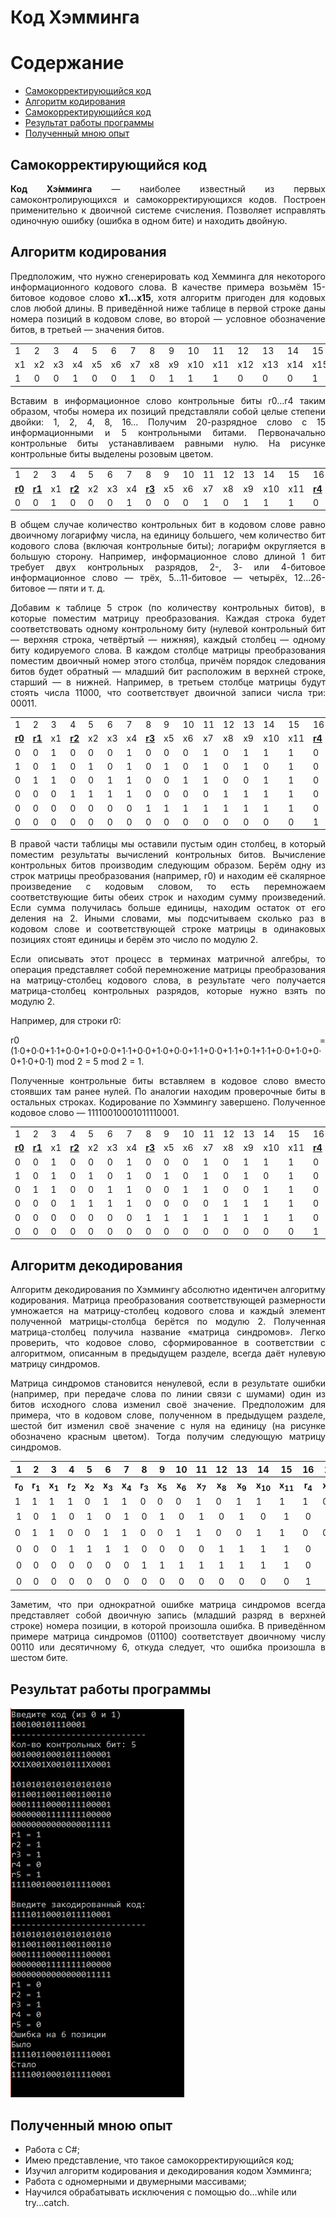 # Код Хэмминга
<h1>Содержание</h1>
  <ul>
    <li><a href="#about">Самокорректирующийся код</a></li>
    <li><a href="#code">Алгоритм кодирования</a></li>
    <li><a href="#decode">Самокорректирующийся код</a></li>
    <li><a href="#result">Результат работы программы</a></li>
    <li><a href="#experience">Полученный мною опыт</a></li>
  </ul>
<h2 id="about">Самокорректирующийся код</h2>
<p align="justify">
  <b>Код Хэ́мминга</b> — наиболее известный из первых самоконтролирующихся и самокорректирующихся кодов. Построен применительно к двоичной системе счисления. Позволяет исправлять одиночную ошибку (ошибка в одном бите) и находить двойную.
</p>
<h2 id="code">Алгоритм кодирования</h2>
<p align="justify">
  Предположим, что нужно сгенерировать код Хемминга для некоторого информационного кодового слова. В качестве примера возьмём 15-битовое кодовое слово <b>x1…x15</b>, хотя алгоритм пригоден для кодовых слов любой длины. В приведённой ниже таблице в первой строке даны номера позиций в кодовом слове, во второй — условное обозначение битов, в третьей — значения битов.
</p>
<table>
    <tr>
        <td>1</td>
        <td>2</td>
        <td>3</td>
        <td>4</td>
        <td>5</td>
        <td>6</td>
        <td>7</td>
        <td>8</td>
        <td>9</td>
        <td>10</td>
        <td>11</td>
        <td>12</td>
        <td>13</td>
        <td>14</td>
        <td>15</td>
    </tr>
    <tr>
        <td>x1</td>
        <td>x2</td>
        <td>x3</td>
        <td>x4</td>
        <td>x5</td>
        <td>x6</td>
        <td>x7</td>
        <td>x8</td>
        <td>x9</td>
        <td>x10</td>
        <td>x11</td>
        <td>x12</td>
        <td>x13</td>
        <td>x14</td>
        <td>x15</td>
    </tr>
    <tr>
        <td>1</td>
        <td>0</td>
        <td>0</td>
        <td>1</td>
        <td>0</td>
        <td>0</td>
        <td>1</td>
        <td>0</td>
        <td>1</td>
        <td>1</td>
        <td>1</td>
        <td>0</td>
        <td>0</td>
        <td>0</td>
        <td>1</td>
    </tr>
</table>
<p align="justify">
  Вставим в информационное слово контрольные биты r0…r4 таким образом, чтобы номера их позиций представляли собой целые степени двойки: 1, 2, 4, 8, 16… Получим 20-разрядное слово с 15 информационными и 5 контрольными битами. Первоначально контрольные биты устанавливаем равными нулю. На рисунке контрольные биты выделены розовым цветом.
</p>
<table>
    <tr>
        <td>1</td>
        <td>2</td>
        <td>3</td>
        <td>4</td>
        <td>5</td>
        <td>6</td>
        <td>7</td>
        <td>8</td>
        <td>9</td>
        <td>10</td>
        <td>11</td>
        <td>12</td>
        <td>13</td>
        <td>14</td>
        <td>15</td>
        <td>16</td>
        <td>17</td>
        <td>18</td>
        <td>19</td>
        <td>20</td>
    </tr>
    <tr>
        <td><b><ins>r0</ins></b></td>
        <td><b><ins>r1</ins></b></td>
        <td>x1</td>
        <td><b><ins>r2</ins></b></td>
        <td>x2</td>
        <td>x3</td>
        <td>x4</td>
        <td><b><ins>r3</ins></b></td>
        <td>x5</td>
        <td>x6</td>
        <td>x7</td>
        <td>x8</td>
        <td>x9</td>
        <td>x10</td>
        <td>x11</td>
        <td><b><ins>r4</ins></b></td>
        <td>x12</td>
        <td>x13</td>
        <td>x14</td>
        <td>x15</td>
    </tr>
    <tr>
        <td>0</td>
        <td>0</td>
        <td>1</td>
        <td>0</td>
        <td>0</td>
        <td>0</td>
        <td>1</td>
        <td>0</td>
        <td>0</td>
        <td>0</td>
        <td>1</td>
        <td>0</td>
        <td>1</td>
        <td>1</td>
        <td>1</td>
        <td>0</td>
        <td>0</td>
        <td>0</td>
        <td>0</td>
        <td>1</td>
    </tr>
</table>
<p align="justify">
  В общем случае количество контрольных бит в кодовом слове равно двоичному логарифму числа, на единицу большего, чем количество бит кодового слова (включая контрольные биты); логарифм округляется в большую сторону. Например, информационное слово длиной 1 бит требует двух контрольных разрядов, 2-, 3- или 4-битовое информационное слово — трёх, 5…11-битовое — четырёх, 12…26-битовое — пяти и т. д.
</p>
<p align="justify">
  Добавим к таблице 5 строк (по количеству контрольных битов), в которые поместим матрицу преобразования. Каждая строка будет соответствовать одному контрольному биту (нулевой контрольный бит — верхняя строка, четвёртый — нижняя), каждый столбец — одному биту кодируемого слова. В каждом столбце матрицы преобразования поместим двоичный номер этого столбца, причём порядок следования битов будет обратный — младший бит расположим в верхней строке, старший — в нижней. Например, в третьем столбце матрицы будут стоять числа 11000, что соответствует двоичной записи числа три: 00011.
</p>
<table>
    <tr>
        <td>1</td>
        <td>2</td>
        <td>3</td>
        <td>4</td>
        <td>5</td>
        <td>6</td>
        <td>7</td>
        <td>8</td>
        <td>9</td>
        <td>10</td>
        <td>11</td>
        <td>12</td>
        <td>13</td>
        <td>14</td>
        <td>15</td>
        <td>16</td>
        <td>17</td>
        <td>18</td>
        <td>19</td>
        <td>20</td>
    </tr>
    <tr>
        <td><b><ins>r0</ins></b></td>
        <td><b><ins>r1</ins></b></td>
        <td>x1</td>
        <td><b><ins>r2</ins></b></td>
        <td>x2</td>
        <td>x3</td>
        <td>x4</td>
        <td><b><ins>r3</ins></b></td>
        <td>x5</td>
        <td>x6</td>
        <td>x7</td>
        <td>x8</td>
        <td>x9</td>
        <td>x10</td>
        <td>x11</td>
        <td><b><ins>r4</ins></b></td>
        <td>x12</td>
        <td>x13</td>
        <td>x14</td>
        <td>x15</td>
    </tr>
    <tr>
        <td>0</td>
        <td>0</td>
        <td>1</td>
        <td>0</td>
        <td>0</td>
        <td>0</td>
        <td>1</td>
        <td>0</td>
        <td>0</td>
        <td>0</td>
        <td>1</td>
        <td>0</td>
        <td>1</td>
        <td>1</td>
        <td>1</td>
        <td>0</td>
        <td>0</td>
        <td>0</td>
        <td>0</td>
        <td>1</td>
    </tr>
    <tr>
        <td>1</td>
        <td>0</td>
        <td>1</td>
        <td>0</td>
        <td>1</td>
        <td>0</td>
        <td>1</td>
        <td>0</td>
        <td>1</td>
        <td>0</td>
        <td>1</td>
        <td>0</td>
        <td>1</td>
        <td>0</td>
        <td>1</td>
        <td>0</td>
        <td>1</td>
        <td>0</td>
        <td>1</td>
        <td>0</td>
        <td><b><ins>r0</ins></b></td>
        <td></td>
    </tr>
    <tr>
        <td>0</td>
        <td>1</td>
        <td>1</td>
        <td>0</td>
        <td>0</td>
        <td>1</td>
        <td>1</td>
        <td>0</td>
        <td>0</td>
        <td>1</td>
        <td>1</td>
        <td>0</td>
        <td>0</td>
        <td>1</td>
        <td>1</td>
        <td>0</td>
        <td>0</td>
        <td>1</td>
        <td>1</td>
        <td>0</td>
        <td><b><ins>r1</ins></b></td>
        <td></td>
    </tr>
    <tr>
        <td>0</td>
        <td>0</td>
        <td>0</td>
        <td>1</td>
        <td>1</td>
        <td>1</td>
        <td>1</td>
        <td>0</td>
        <td>0</td>
        <td>0</td>
        <td>0</td>
        <td>1</td>
        <td>1</td>
        <td>1</td>
        <td>1</td>
        <td>0</td>
        <td>0</td>
        <td>0</td>
        <td>0</td>
        <td>1</td>
        <td><b><ins>r2</ins></b></td>
        <td></td>
    </tr>
    <tr>
        <td>0</td>
        <td>0</td>
        <td>0</td>
        <td>0</td>
        <td>0</td>
        <td>0</td>
        <td>0</td>
        <td>1</td>
        <td>1</td>
        <td>1</td>
        <td>1</td>
        <td>1</td>
        <td>1</td>
        <td>1</td>
        <td>1</td>
        <td>0</td>
        <td>0</td>
        <td>0</td>
        <td>0</td>
        <td>0</td>
        <td><b><ins>r3</ins></b></td>
        <td></td>
    </tr>
    <tr>
        <td>0</td>
        <td>0</td>
        <td>0</td>
        <td>0</td>
        <td>0</td>
        <td>0</td>
        <td>0</td>
        <td>0</td>
        <td>0</td>
        <td>0</td>
        <td>0</td>
        <td>0</td>
        <td>0</td>
        <td>0</td>
        <td>0</td>
        <td>1</td>
        <td>1</td>
        <td>1</td>
        <td>1</td>
        <td>1</td>
        <td><b><ins>r4</ins></b></td>
        <td></td>
    </tr>
</table>
<p align="justify">
  В правой части таблицы мы оставили пустым один столбец, в который поместим результаты вычислений контрольных битов. Вычисление контрольных битов производим следующим образом. Берём одну из строк матрицы преобразования (например, r0) и находим её скалярное произведение с кодовым словом, то есть перемножаем соответствующие биты обеих строк и находим сумму произведений. Если сумма получилась больше единицы, находим остаток от его деления на 2. Иными словами, мы подсчитываем сколько раз в кодовом слове и соответствующей строке матрицы в одинаковых позициях стоят единицы и берём это число по модулю 2.
</p>
<p align="justify">
  Если описывать этот процесс в терминах матричной алгебры, то операция представляет собой перемножение матрицы преобразования на матрицу-столбец кодового слова, в результате чего получается матрица-столбец контрольных разрядов, которые нужно взять по модулю 2.
</p>
<p align="justify">
  Например, для строки r0:
</p>
<p align="justify">
  r0 = (1·0+0·0+1·1+0·0+1·0+0·0+1·1+0·0+1·0+0·0+1·1+0·0+1·1+0·1+1·1+0·0+1·0+0·0+1·0+0·1) mod 2 = 5 mod 2 = 1.
</p>
<p align="justify">
  Полученные контрольные биты вставляем в кодовое слово вместо стоявших там ранее нулей. По аналогии находим проверочные биты в остальных строках. Кодирование по Хэммингу завершено. Полученное кодовое слово — 11110010001011110001.
</p>
<table>
    <tr>
        <td>1</td>
        <td>2</td>
        <td>3</td>
        <td>4</td>
        <td>5</td>
        <td>6</td>
        <td>7</td>
        <td>8</td>
        <td>9</td>
        <td>10</td>
        <td>11</td>
        <td>12</td>
        <td>13</td>
        <td>14</td>
        <td>15</td>
        <td>16</td>
        <td>17</td>
        <td>18</td>
        <td>19</td>
        <td>20</td>
    </tr>
    <tr>
        <td><b><ins>r0</ins></b></td>
        <td><b><ins>r1</ins></b></td>
        <td>x1</td>
        <td><b><ins>r2</ins></b></td>
        <td>x2</td>
        <td>x3</td>
        <td>x4</td>
        <td><b><ins>r3</ins></b></td>
        <td>x5</td>
        <td>x6</td>
        <td>x7</td>
        <td>x8</td>
        <td>x9</td>
        <td>x10</td>
        <td>x11</td>
        <td><b><ins>r4</ins></b></td>
        <td>x12</td>
        <td>x13</td>
        <td>x14</td>
        <td>x15</td>
    </tr>
    <tr>
        <td>0</td>
        <td>0</td>
        <td>1</td>
        <td>0</td>
        <td>0</td>
        <td>0</td>
        <td>1</td>
        <td>0</td>
        <td>0</td>
        <td>0</td>
        <td>1</td>
        <td>0</td>
        <td>1</td>
        <td>1</td>
        <td>1</td>
        <td>0</td>
        <td>0</td>
        <td>0</td>
        <td>0</td>
        <td>1</td>
    </tr>
    <tr>
        <td>1</td>
        <td>0</td>
        <td>1</td>
        <td>0</td>
        <td>1</td>
        <td>0</td>
        <td>1</td>
        <td>0</td>
        <td>1</td>
        <td>0</td>
        <td>1</td>
        <td>0</td>
        <td>1</td>
        <td>0</td>
        <td>1</td>
        <td>0</td>
        <td>1</td>
        <td>0</td>
        <td>1</td>
        <td>0</td>
        <td><b><ins>r0</ins></b></td>
        <td>1</td>
    </tr>
    <tr>
        <td>0</td>
        <td>1</td>
        <td>1</td>
        <td>0</td>
        <td>0</td>
        <td>1</td>
        <td>1</td>
        <td>0</td>
        <td>0</td>
        <td>1</td>
        <td>1</td>
        <td>0</td>
        <td>0</td>
        <td>1</td>
        <td>1</td>
        <td>0</td>
        <td>0</td>
        <td>1</td>
        <td>1</td>
        <td>0</td>
        <td><b><ins>r1</ins></b></td>
        <td>1</td>
    </tr>
    <tr>
        <td>0</td>
        <td>0</td>
        <td>0</td>
        <td>1</td>
        <td>1</td>
        <td>1</td>
        <td>1</td>
        <td>0</td>
        <td>0</td>
        <td>0</td>
        <td>0</td>
        <td>1</td>
        <td>1</td>
        <td>1</td>
        <td>1</td>
        <td>0</td>
        <td>0</td>
        <td>0</td>
        <td>0</td>
        <td>1</td>
        <td><b><ins>r2</ins></b></td>
        <td>1</td>
    </tr>
    <tr>
        <td>0</td>
        <td>0</td>
        <td>0</td>
        <td>0</td>
        <td>0</td>
        <td>0</td>
        <td>0</td>
        <td>1</td>
        <td>1</td>
        <td>1</td>
        <td>1</td>
        <td>1</td>
        <td>1</td>
        <td>1</td>
        <td>1</td>
        <td>0</td>
        <td>0</td>
        <td>0</td>
        <td>0</td>
        <td>0</td>
        <td><b><ins>r3</ins></b></td>
        <td>0</td>
    </tr>
    <tr>
        <td>0</td>
        <td>0</td>
        <td>0</td>
        <td>0</td>
        <td>0</td>
        <td>0</td>
        <td>0</td>
        <td>0</td>
        <td>0</td>
        <td>0</td>
        <td>0</td>
        <td>0</td>
        <td>0</td>
        <td>0</td>
        <td>0</td>
        <td>1</td>
        <td>1</td>
        <td>1</td>
        <td>1</td>
        <td>1</td>
        <td><b><ins>r4</ins></b></td>
        <td>1</td>
    </tr>
</table>
<h2 id="decode">Алгоритм декодирования</h2>
<p align="justify">
  Алгоритм декодирования по Хэммингу абсолютно идентичен алгоритму кодирования. Матрица преобразования соответствующей размерности умножается на матрицу-столбец кодового слова и каждый элемент полученной матрицы-столбца берётся по модулю 2. Полученная матрица-столбец получила название «матрица синдромов». Легко проверить, что кодовое слово, сформированное в соответствии с алгоритмом, описанным в предыдущем разделе, всегда даёт нулевую матрицу синдромов.
</p>
<p align="justify">
  Матрица синдромов становится ненулевой, если в результате ошибки (например, при передаче слова по линии связи с шумами) один из битов исходного слова изменил своё значение. Предположим для примера, что в кодовом слове, полученном в предыдущем разделе, шестой бит изменил своё значение с нуля на единицу (на рисунке обозначено красным цветом). Тогда получим следующую матрицу синдромов.
</p>
<table>
  <tr>
    <th>1</th>
    <th>2</th>
    <th>3</th>
    <th>4</th>
    <th>5</th>
    <th>6</th>
    <th>7</th>
    <th>8</th>
    <th>9</th>
    <th>10</th>
    <th>11</th>
    <th>12</th>
    <th>13</th>
    <th>14</th>
    <th>15</th>
    <th>16</th>
    <th>17</th>
    <th>18</th>
    <th>19</th>
    <th>20</th>
  </tr>
  <tr>
    <th><b>r</b><sub>0</sub></th>
    <th><b>r</b><sub>1</sub></th>
    <th><b>x</b><sub>1</sub></th>
    <th><b>r</b><sub>2</sub></th>
    <th><b>x</b><sub>2</sub></th>
    <th><b>x</b><sub>3</sub></th>
    <th><b>x</b><sub>4</sub></th>
    <th><b>r</b><sub>3</sub></th>
    <th><b>x</b><sub>5</sub></th>
    <th><b>x</b><sub>6</sub></th>
    <th><b>x</b><sub>7</sub></th>
    <th><b>x</b><sub>8</sub></th>
    <th><b>x</b><sub>9</sub></th>
    <th><b>x</b><sub>10</sub></th>
    <th><b>x</b><sub>11</sub></th>
    <th><b>r</b><sub>4</sub></th>
    <th><b>x</b><sub>12</sub></th>
    <th><b>x</b><sub>13</sub></th>
    <th><b>x</b><sub>14</sub></th>
    <th><b>x</b><sub>15</sub></th>
  </tr>
  <tr>
    <td>1</td>
    <td>1</td>
    <td>1</td>
    <td>1</td>
    <td>0</td>
    <td>1</td>
    <td>1</td>
    <td>0</td>
    <td>0</td>
    <td>0</td>
    <td>1</td>
    <td>0</td>
    <td>1</td>
    <td>1</td>
    <td>1</td>
    <td>1</td>
    <td>0</td>
    <td>0</td>
    <td>0</td>
    <td>1</td>
  </tr>
  <tr align="center">
    <td>1</td>
    <td>0</td>
    <td>1</td>
    <td>0</td>
    <td>1</td>
    <td>0</td>
    <td>1</td>
    <td>0</td>
    <td>1</td>
    <td>0</td>
    <td>1</td>
    <td>0</td>
    <td>1</td>
    <td>0</td>
    <td>1</td>
    <td>0</td>
    <td>1</td>
    <td>0</td>
    <td>1</td>
    <td>0</td>
    <td><b>s</b><sub>0</sub></td>
    <td>0</td>
  </tr>
  <tr>
    <td>0</td>
    <td>1</td>
    <td>1</td>
    <td>0</td>
    <td>0</td>
    <td>1</td>
    <td>1</td>
    <td>0</td>
    <td>0</td>
    <td>1</td>
    <td>1</td>
    <td>0</td>
    <td>0</td>
    <td>1</td>
    <td>1</td>
    <td>0</td>
    <td>0</td>
    <td>1</td>
    <td>1</td>
    <td>0</td>
    <td><b>s</b><sub>1</sub></td>
    <td>1</td>
  </tr>
  <tr align="center">
    <td>0</td>
    <td>0</td>
    <td>0</td>
    <td>1</td>
    <td>1</td>
    <td>1</td>
    <td>1</td>
    <td>0</td>
    <td>0</td>
    <td>0</td>
    <td>0</td>
    <td>1</td>
    <td>1</td>
    <td>1</td>
    <td>1</td>
    <td>0</td>
    <td>0</td>
    <td>0</td>
    <td>0</td>
    <td>1</td>
    <td><b>s</b><sub>2</sub></td>
    <td>1</td>
  </tr>
  <tr align="center">
    <td>0</td>
    <td>0</td>
    <td>0</td>
    <td>0</td>
    <td>0</td>
    <td>0</td>
    <td>0</td>
    <td>1</td>
    <td>1</td>
    <td>1</td>
    <td>1</td>
    <td>1</td>
    <td>1</td>
    <td>1</td>
    <td>1</td>
    <td>0</td>
    <td>0</td>
    <td>0</td>
    <td>0</td>
    <td>0</td>
    <td><b>s</b><sub>3</sub></td>
    <td>0</td>
  </tr>
  <tr align="center">
    <td>0</td>
    <td>0</td>
    <td>0</td>
    <td>0</td>
    <td>0</td>
    <td>0</td>
    <td>0</td>
    <td>0</td>
    <td>0</td>
    <td>0</td>
    <td>0</td>
    <td>0</td>
    <td>0</td>
    <td>0</td>
    <td>0</td>
    <td>1</td>
    <td>1</td>
    <td>1</td>
    <td>1</td>
    <td>1</td>
    <td><b>s</b><sub>4</sub></td>
    <td>0</td>
  </tr>
</table>
<p align="justify">
  Заметим, что при однократной ошибке матрица синдромов всегда представляет собой двоичную запись (младший разряд в верхней строке) номера позиции, в которой произошла ошибка. В приведённом примере матрица синдромов (01100) соответствует двоичному числу 00110 или десятичному 6, откуда следует, что ошибка произошла в шестом бите.
</p>
<h2 id="result">Результат работы программы</h2>
<p>
  <img src="screen.png" alt="screen">
</p>
<h2 id="experience">Полученный мною опыт</h2>
  <ul>
    <li>Работа с C#;</li>
    <li>Имею представление, что такое самокорректирующийся код;</li>
    <li>Изучил алгоритм кодирования и декодирования кодом Хэмминга;</li>
    <li>Работа с одномерными и двумерными массивами;</li>
    <li>Научился обрабатывать исключения с помощью do...while или try...catch.</li>
  </ul>
